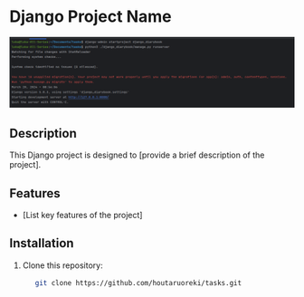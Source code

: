 # Django Project Name

![Project Image](django_startproject.png)

## Description

This Django project is designed to [provide a brief description of the project].

## Features

- [List key features of the project]

## Installation

1. Clone this repository:
   ```bash
      git clone https://github.com/houtaruoreki/tasks.git
   ```